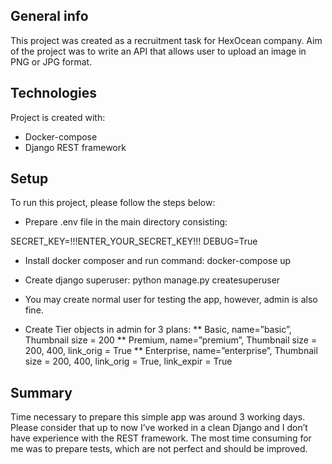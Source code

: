 ## General info
This project was created as a recruitment task for HexOcean company.
Aim of the project was to write an API that allows user to upload an image in PNG or JPG format.

## Technologies
Project is created with:
* Docker-compose
* Django REST framework

## Setup
To run this project, please follow the steps below:
* Prepare .env file in the main directory consisting:

SECRET_KEY=!!!ENTER_YOUR_SECRET_KEY!!!
DEBUG=True

*  Install docker composer and run command:
docker-compose up

* Create django superuser:
python manage.py createsuperuser
 
* You may create normal user for testing the app, however, admin is also fine.

* Create Tier objects in admin for 3 plans:
** Basic, name=”basic”, Thumbnail size = 200
** Premium, name=”premium”, Thumbnail size = 200, 400, link_orig = True
** Enterprise, name=”enterprise”, Thumbnail size = 200, 400, link_orig = True, link_expir = True

## Summary

Time necessary to prepare this simple app was around 3 working days.
Please consider that up to now I’ve worked in a clean Django and I don’t have experience with the REST framework. The most time consuming for me was to prepare tests, which are not perfect and should be improved.
